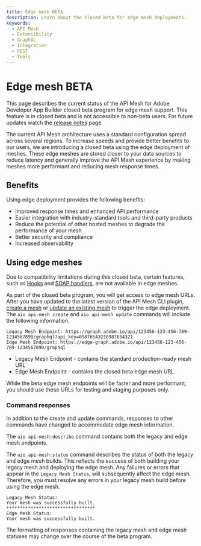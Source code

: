 ```yaml
---
title: Edge mesh BETA
description: Learn about the closed beta for edge mesh deployments.
keywords:
  - API Mesh
  - Extensibility
  - GraphQL
  - Integration
  - REST
  - Tools
---
```


# Edge mesh BETA

<InlineAlert variant="warning" slots="text"/>

This page describes the current status of the API Mesh for Adobe Developer App Builder closed beta program for edge mesh support. This feature is in closed beta and is not accessible to non-beta users. For future updates watch the [release notes](./release-notes.md) page.

The current API Mesh architecture uses a standard configuration spread across several regions. To increase speeds and provide better benefits to our users, we are introducing a closed beta using the edge deployment of meshes. These edge meshes are stored closer to your data sources to reduce latency and generally improve the API Mesh experience by making meshes more performant and reducing mesh response times.

## Benefits

Using edge deployment provides the following benefits:

- Improved response times and enhanced API performance
- Easier integration with industry-standard tools and third-party products
- Reduce the potential of other hosted meshes to degrade the performance of your mesh
- Better security and compliance
- Increased observability

## Using edge meshes

<InlineAlert variant="info" slots="text"/>

Due to compatibility limitations during this closed beta, certain features, such as [Hooks](./hooks.md) and [SOAP handlers](./source-handlers.md#soap), are not available in edge meshes.

As part of the closed beta program, you will get access to edge mesh URLs. After you have updated to the latest version of the API Mesh CLI plugin, [create a mesh](./create-mesh.md) or [update an existing mesh](./create-mesh.md#update-an-existing-mesh) to trigger the edge deployment. The `aio api-mesh create` and `aio api-mesh update` commands will include the following information.

```terminal
Legacy Mesh Endpoint: https://graph.adobe.io/api/123456-123-456-789-1234567890/graphql?api_key=09876543210987654321
Edge Mesh Endpoint: https://edge-graph.adobe.io/api/123456-123-456-789-1234567890/graphql
```

- Legacy Mesh Endpoint - contains the standard production-ready mesh URL
- Edge Mesh Endpoint - contains the closed beta edge mesh URL

<InlineAlert variant="info" slots="text"/>

While the beta edge mesh endpoints will be faster and more performant, you should use these URLs for testing and staging purposes only.

### Command responses

In addition to the create and update commands, responses to other commands have changed to accommodate edge mesh information.

The `aio api-mesh:describe` command contains both the legacy and edge mesh endpoints.

The `aio api-mesh:status` command describes the status of both the legacy and edge mesh builds. This reflects the success of both building your legacy mesh and deploying the edge mesh. Any failures or errors that appear in the `Legacy Mesh Status`, will subsequently affect the edge mesh. Therefore, you must resolve any errors in your legacy mesh build before using the edge mesh.

```terminal
Legacy Mesh Status: 
Your mesh was successfully built.
*********************************
Edge Mesh Status:
Your mesh was successfully built.
```

<InlineAlert variant="info" slots="text"/>

The formatting of responses containing the legacy mesh and edge mesh statuses may change over the course of the beta program.
